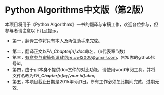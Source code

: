 Python Algorithms中文版（第2版）
=============================

本项目将用于《Python Algorithms》一书的翻译与审稿工作，欢迎各位参与，但参与者请注意以下几点提示。

- 第一，翻译工作将只有本人及两位助手来完成。
+ 第二，翻译正文以*PA_Chapter[n].doc*命名。（n代表章节数）
+ 第三，有意参与审稿者请致信jie.owl2008@gmail.com，告知你的github帐号id。
+ 第四，由于git本身不提供doc文件的对比功能，请使用word审阅工具，并将文件名改为*PA_Chapter[n]_by_[your id].doc*。
+ 第五，本项目截止日期是2015年5月1日。所有工作必须在此期间完成，过期无效.

